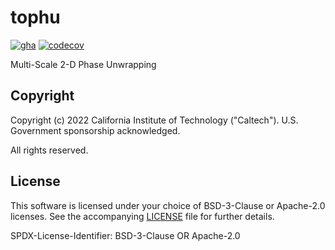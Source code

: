 # tophu

[![gha](https://github.com/opera-adt/tophu/actions/workflows/workflows.yml/badge.svg)](https://github.com/opera-adt/tophu/actions/workflows/workflows.yml)
[![codecov](https://codecov.io/gh/opera-adt/tophu/branch/main/graph/badge.svg?token=ZKUODHKCQS)](https://codecov.io/gh/opera-adt/tophu)

Multi-Scale 2-D Phase Unwrapping

## Copyright

Copyright (c) 2022 California Institute of Technology ("Caltech"). U.S. Government
sponsorship acknowledged.

All rights reserved.

## License

This software is licensed under your choice of BSD-3-Clause or Apache-2.0 licenses. See
the accompanying [LICENSE](LICENSE) file for further details.

SPDX-License-Identifier: BSD-3-Clause OR Apache-2.0
